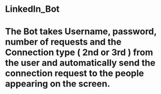 # LinkedIn_Bot

# The Bot takes Username, password, number of requests and the Connection type ( 2nd or 3rd ) from the user and automatically send the connection request to the people appearing on the screen.
